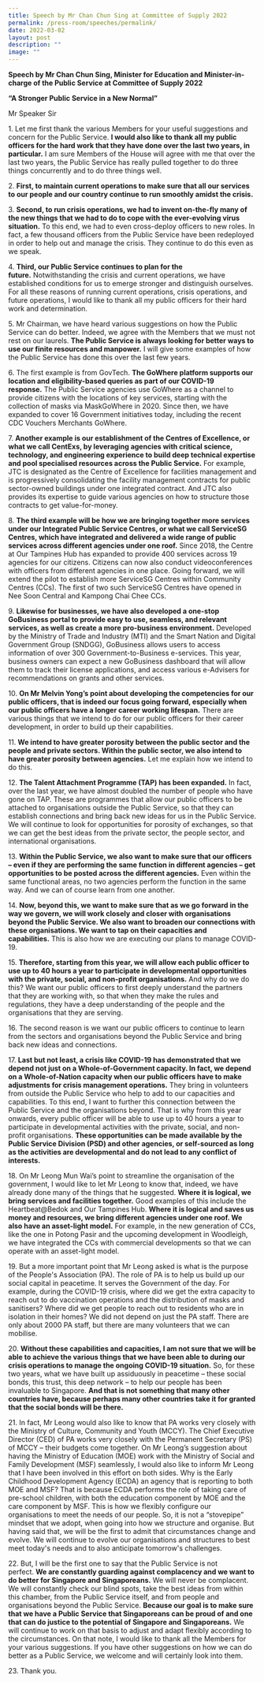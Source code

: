 ```yaml
---
title: Speech by Mr Chan Chun Sing at Committee of Supply 2022
permalink: /press-room/speeches/permalink/
date: 2022-03-02
layout: post
description: ""
image: ""
---
```

**Speech by Mr Chan Chun Sing, Minister for Education and Minister-in-charge of the Public Service at Committee of Supply 2022**

**“A Stronger Public Service in a New Normal”**

Mr Speaker Sir  
  
1\. Let me first thank the various Members for your useful suggestions and concern for the Public Service. **I would also like to thank all my public officers for the hard work that they have done over the last two years, in particular.** I am sure Members of the House will agree with me that over the last two years, the Public Service has really pulled together to do three things concurrently and to do three things well.  
  
2\. **First, to maintain current operations to make sure that all our services to our people and our country continue to run smoothly amidst the crisis.**   
  
3\. **Second, to run crisis operations, we had to invent on-the-fly many of the new things that we had to do to cope with the ever-evolving virus situation.** To this end, we had to even cross-deploy officers to new roles. In fact, a few thousand officers from the Public Service have been redeployed in order to help out and manage the crisis. They continue to do this even as we speak.  
  
4\. **Third, our Public Service continues to plan for the future.** Notwithstanding the crisis and current operations, we have established conditions for us to emerge stronger and distinguish ourselves. For all these reasons of running current operations, crisis operations, and future operations, I would like to thank all my public officers for their hard work and determination.  
  
5\. Mr Chairman, we have heard various suggestions on how the Public Service can do better. Indeed, we agree with the Members that we must not rest on our laurels. **The Public Service is always looking for better ways to use our finite resources and manpower.** I will give some examples of how the Public Service has done this over the last few years.  
  
6\. The first example is from GovTech. **The GoWhere platform supports our location and eligibility-based queries as part of our COVID-19 response.** The Public Service agencies use GoWhere as a channel to provide citizens with the locations of key services, starting with the collection of masks via MaskGoWhere in 2020. Since then, we have expanded to cover 16 Government initiatives today, including the recent CDC Vouchers Merchants GoWhere.  
  
7\. **Another example is our establishment of the Centres of Excellence, or what we call CentExs, by leveraging agencies with critical science, technology, and engineering experience to build deep technical expertise and pool specialised resources across the Public Service.** For example, JTC is designated as the Centre of Excellence for facilities management and is progressively consolidating the facility management contracts for public sector-owned buildings under one integrated contract. And JTC also provides its expertise to guide various agencies on how to structure those contracts to get value-for-money.  
  
8\. **The third example will be how we are bringing together more services under our Integrated Public Service Centres, or what we call ServiceSG Centres, which have integrated and delivered a wide range of public services across different agencies under one roof.** Since 2018, the Centre at Our Tampines Hub has expanded to provide 400 services across 19 agencies for our citizens. Citizens can now also conduct videoconferences with officers from different agencies in one place. Going forward, we will extend the pilot to establish more ServiceSG Centres within Community Centres (CCs). The first of two such ServiceSG Centres have opened in Nee Soon Central and Kampong Chai Chee CCs.  
  
9\. **Likewise for businesses, we have also developed a one-stop GoBusiness portal to provide easy to use, seamless, and relevant services, as well as create a more pro-business environment.** Developed by the Ministry of Trade and Industry (MTI) and the Smart Nation and Digital Government Group (SNDGG), GoBusiness allows users to access information of over 300 Government-to-Business e-services. This year, business owners can expect a new GoBusiness dashboard that will allow them to track their license applications, and access various e-Advisers for recommendations on grants and other services.  
  
10\. **On Mr Melvin Yong’s point about developing the competencies for our public officers, that is indeed our focus going forward, especially when our public officers have a longer career working lifespan.** There are various things that we intend to do for our public officers for their career development, in order to build up their capabilities.  
  
11\. **We intend to have greater porosity between the public sector and the people and private sectors. Within the public sector, we also intend to have greater porosity between agencies.** Let me explain how we intend to do this.   
  
12\. **The Talent Attachment Programme (TAP) has been expanded.** In fact, over the last year, we have almost doubled the number of people who have gone on TAP. These are programmes that allow our public officers to be attached to organisations outside the Public Service, so that they can establish connections and bring back new ideas for us in the Public Service. We will continue to look for opportunities for porosity of exchanges, so that we can get the best ideas from the private sector, the people sector, and international organisations.   
  
13\. **Within the Public Service, we also want to make sure that our officers – even if they are performing the same function in different agencies – get opportunities to be posted across the different agencies.** Even within the same functional areas, no two agencies perform the function in the same way. And we can of course learn from one another.   
  
14\. **Now, beyond this, we want to make sure that as we go forward in the way we govern, we will work closely and closer with organisations beyond the Public Service. We also want to broaden our connections with these organisations. We want to tap on their capacities and capabilities.** This is also how we are executing our plans to manage COVID-19.  
  
15\. **Therefore, starting from this year, we will allow each public officer to use up to 40 hours a year to participate in developmental opportunities with the private, social, and non-profit organisations.** And why do we do this? We want our public officers to first deeply understand the partners that they are working with, so that when they make the rules and regulations, they have a deep understanding of the people and the organisations that they are serving.  
  
16\. The second reason is we want our public officers to continue to learn from the sectors and organisations beyond the Public Service and bring back new ideas and connections.  
  
17\. **Last but not least, a crisis like COVID-19 has demonstrated that we depend not just on a Whole-of-Government capacity. In fact, we depend on a Whole-of-Nation capacity when our public officers have to make adjustments for crisis management operations.** They bring in volunteers from outside the Public Service who help to add to our capacities and capabilities. To this end, I want to further this connection between the Public Service and the organisations beyond. That is why from this year onwards, every public officer will be able to use up to 40 hours a year to participate in developmental activities with the private, social, and non-profit organisations. **These opportunities can be made available by the Public Service Division (PSD) and other agencies, or self-sourced as long as the activities are developmental and do not lead to any conflict of interests.**  
  
18\. On Mr Leong Mun Wai’s point to streamline the organisation of the government, I would like to let Mr Leong to know that, indeed, we have already done many of the things that he suggested. **Where it is logical, we bring services and facilities together.** Good examples of this include the Heartbeat@Bedok and Our Tampines Hub. **Where it is logical and saves us money and resources, we bring different agencies under one roof. We also have an asset-light model.** For example, in the new generation of CCs, like the one in Potong Pasir and the upcoming development in Woodleigh, we have integrated the CCs with commercial developments so that we can operate with an asset-light model.  
  
19\. But a more important point that Mr Leong asked is what is the purpose of the People's Association (PA). The role of PA is to help us build up our social capital in peacetime. It serves the Government of the day. For example, during the COVID-19 crisis, where did we get the extra capacity to reach out to do vaccination operations and the distribution of masks and sanitisers? Where did we get people to reach out to residents who are in isolation in their homes? We did not depend on just the PA staff. There are only about 2000 PA staff, but there are many volunteers that we can mobilise.  
  
20\. **Without these capabilities and capacities, I am not sure that we will be able to achieve the various things that we have been able to during our crisis operations to manage the ongoing COVID-19 situation.** So, for these two years, what we have built up assiduously in peacetime – these social bonds, this trust, this deep network – to help our people has been invaluable to Singapore. **And that is not something that many other countries have, because perhaps many other countries take it for granted that the social bonds will be there.**  
  
21\. In fact, Mr Leong would also like to know that PA works very closely with the Ministry of Culture, Community and Youth (MCCY). The Chief Executive Director (CED) of PA works very closely with the Permanent Secretary (PS) of MCCY – their budgets come together. On Mr Leong’s suggestion about having the Ministry of Education (MOE) work with the Ministry of Social and Family Development (MSF) seamlessly, I would also like to inform Mr Leong that I have been involved in this effort on both sides. Why is the Early Childhood Development Agency (ECDA) an agency that is reporting to both MOE and MSF? That is because ECDA performs the role of taking care of pre-school children, with both the education component by MOE and the care component by MSF. This is how we flexibly configure our organisations to meet the needs of our people. So, it is not a “stovepipe” mindset that we adopt, when going into how we structure and organise. But having said that, we will be the first to admit that circumstances change and evolve. We will continue to evolve our organisations and structures to best meet today's needs and to also anticipate tomorrow's challenges.  
  
22\. But, I will be the first one to say that the Public Service is not perfect. **We are constantly guarding against complacency and we want to do better for Singapore and Singaporeans.** We will never be complacent. We will constantly check our blind spots, take the best ideas from within this chamber, from the Public Service itself, and from people and organisations beyond the Public Service. **Because our goal is to make sure that we have a Public Service that Singaporeans can be proud of and one that can do justice to the potential of Singapore and Singaporeans.** We will continue to work on that basis to adjust and adapt flexibly according to the circumstances. On that note, I would like to thank all the Members for your various suggestions. If you have other suggestions on how we can do better as a Public Service, we welcome and will certainly look into them.   
  
23\. Thank you.